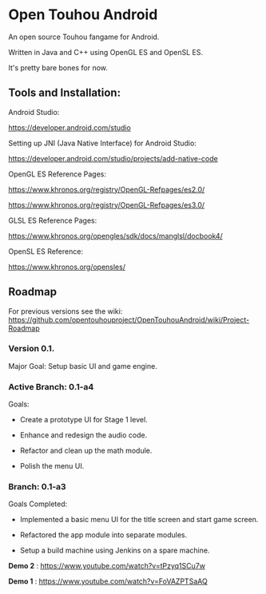 # Open Touhou Android

An open source Touhou fangame for Android.

Written in Java and C++ using OpenGL ES and OpenSL ES.

It's pretty bare bones for now.

## Tools and Installation:

Android Studio: 

https://developer.android.com/studio

Setting up JNI (Java Native Interface) for Android Studio: 

https://developer.android.com/studio/projects/add-native-code

OpenGL ES Reference Pages:

https://www.khronos.org/registry/OpenGL-Refpages/es2.0/

https://www.khronos.org/registry/OpenGL-Refpages/es3.0/

GLSL ES Reference Pages:

https://www.khronos.org/opengles/sdk/docs/manglsl/docbook4/

OpenSL ES Reference:

https://www.khronos.org/opensles/

## Roadmap

For previous versions see the wiki: https://github.com/opentouhouproject/OpenTouhouAndroid/wiki/Project-Roadmap

### Version 0.1.

Major Goal: Setup basic UI and game engine.

### Active Branch: 0.1-a4

Goals:

- Create a prototype UI for Stage 1 level.

- Enhance and redesign the audio code.

- Refactor and clean up the math module.

- Polish the menu UI. 

### Branch: 0.1-a3

Goals Completed: 

- Implemented a basic menu UI for the title screen and start game screen.

- Refactored the app module into separate modules.

- Setup a build machine using Jenkins on a spare machine.

**Demo 2** : https://www.youtube.com/watch?v=tPzyq1SCu7w

**Demo 1** : https://www.youtube.com/watch?v=FoVAZPTSaAQ
